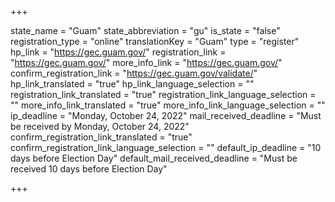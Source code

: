 +++

state_name = "Guam"
state_abbreviation = "gu"
is_state = "false"
registration_type = "online"
translationKey = "Guam"
type = "register"
hp_link = "https://gec.guam.gov/"
registration_link = "https://gec.guam.gov/"
more_info_link = "https://gec.guam.gov/"
confirm_registration_link = "https://gec.guam.gov/validate/"
hp_link_translated = "true"
hp_link_language_selection = ""
registration_link_translated = "true"
registration_link_language_selection = ""
more_info_link_translated = "true"
more_info_link_language_selection = ""
ip_deadline = "Monday, October 24, 2022"
mail_received_deadline = "Must be received by Monday, October 24, 2022"
confirm_registration_link_translated = "true"
confirm_registration_link_language_selection = ""
default_ip_deadline = "10 days before Election Day"
default_mail_received_deadline = "Must be received 10 days before Election Day"

+++